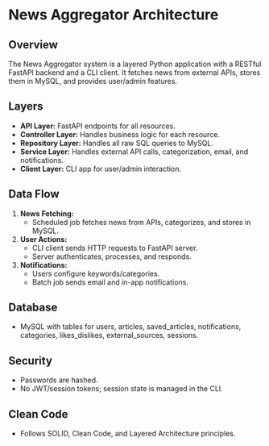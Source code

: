# News Aggregator Architecture

## Overview

The News Aggregator system is a layered Python application with a RESTful FastAPI backend and a CLI client. It fetches news from external APIs, stores them in MySQL, and provides user/admin features.

## Layers

- **API Layer:** FastAPI endpoints for all resources.
- **Controller Layer:** Handles business logic for each resource.
- **Repository Layer:** Handles all raw SQL queries to MySQL.
- **Service Layer:** Handles external API calls, categorization, email, and notifications.
- **Client Layer:** CLI app for user/admin interaction.

## Data Flow

1. **News Fetching:**  
   - Scheduled job fetches news from APIs, categorizes, and stores in MySQL.
2. **User Actions:**  
   - CLI client sends HTTP requests to FastAPI server.
   - Server authenticates, processes, and responds.
3. **Notifications:**  
   - Users configure keywords/categories.
   - Batch job sends email and in-app notifications.

## Database

- MySQL with tables for users, articles, saved_articles, notifications, categories, likes_dislikes, external_sources, sessions.

## Security

- Passwords are hashed.
- No JWT/session tokens; session state is managed in the CLI.

## Clean Code

- Follows SOLID, Clean Code, and Layered Architecture principles.